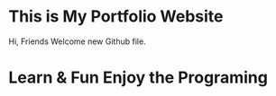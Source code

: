 # This is My Portfolio Website 
Hi, Friends Welcome new Github file.
<h1>Learn & Fun Enjoy the Programing </h1>